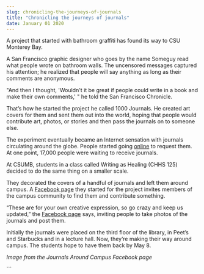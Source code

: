 ```yaml
---
slug: chronicling-the-journeys-of-journals
title: "Chronicling the journeys of journals"
date: January 01 2020
---
```


 
<p>
  A project that started with bathroom graffiti has found its way to CSU
  Monterey Bay.
</p>
<p>
  A San Francisco graphic designer who goes by the name Someguy read what people
  wrote on bathroom walls. The uncensored messages captured his attention; he
  realized that people will say anything as long as their comments are
  anonymous.
</p>
<p>
  "And then I thought, 'Wouldn't it be great if people could write in a book and
  make their own comments,' " he told the San Francisco Chronicle.
</p>
<p>
  That’s how he started the project he called 1000 Journals. He created art
  covers for them and sent them out into the world, hoping that people would
  contribute art, photos, or stories and then pass the journals on to someone
  else.
</p>
<p>
  The experiment eventually became an Internet sensation with journals
  circulating around the globe. People started going
  <a href="https://www.1000journals.com">online</a> to request them. At one
  point, 17,000 people were waiting to receive journals.
</p>
<p>
  At CSUMB, students in a class called Writing as Healing (CHHS 125) decided to
  do the same thing on a smaller scale.
</p>
<p>
  They decorated the covers of a handful of journals and left them around
  campus. A
  <a href="https://www.facebook.com/csumbjournalsaroundcampus">Facebook page</a>
  they started for the project invites members of the campus community to find
  them and contribute something.
</p>
<p>
  “These are for your own creative expression, so go crazy and keep us updated,”
  the
  <a href="https://www.facebook.com/csumbjournalsaroundcampus">Facebook page</a>
  says, inviting people to take photos of the journals and post them.
</p>
<p>
  Initially the journals were placed on the third floor of the library, in
  Peet’s and Starbucks and in a lecture hall. Now, they’re making their way
  around campus. The students hope to have them back by May 8.
</p>
<p><em>Image from the Journals Around Campus Facebook page</em></p>
<p></p>
```
